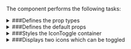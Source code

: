 The component performs the following tasks:

<details>
	<summary>###Defines the prop types

</summary>
* The first, active by default icon

* The second, inactive by default icon

* The component status

* The initial icon toggle status

* The toggle icon click handler

</details>

<details>
	<summary>###Defines the default props

</summary>
</details>

<details>
	<summary>###Styles the IconToggle container

</summary>
</details>

<details>
	<summary>###Displays two icons which can be toggled

</summary>
* Derives the state of the icons

</details>

